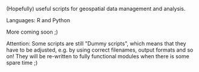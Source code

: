 (Hopefully) useful scripts for geospatial data management and analysis.

Languages: R and Python

More coming soon ;)

Attention:
Some scripts are still "Dummy scripts", which means that they have to be adjusted, e.g. by using correct filenames, output formats and so on! They will be re-written to fully functional modules when there is some spare time ;)
